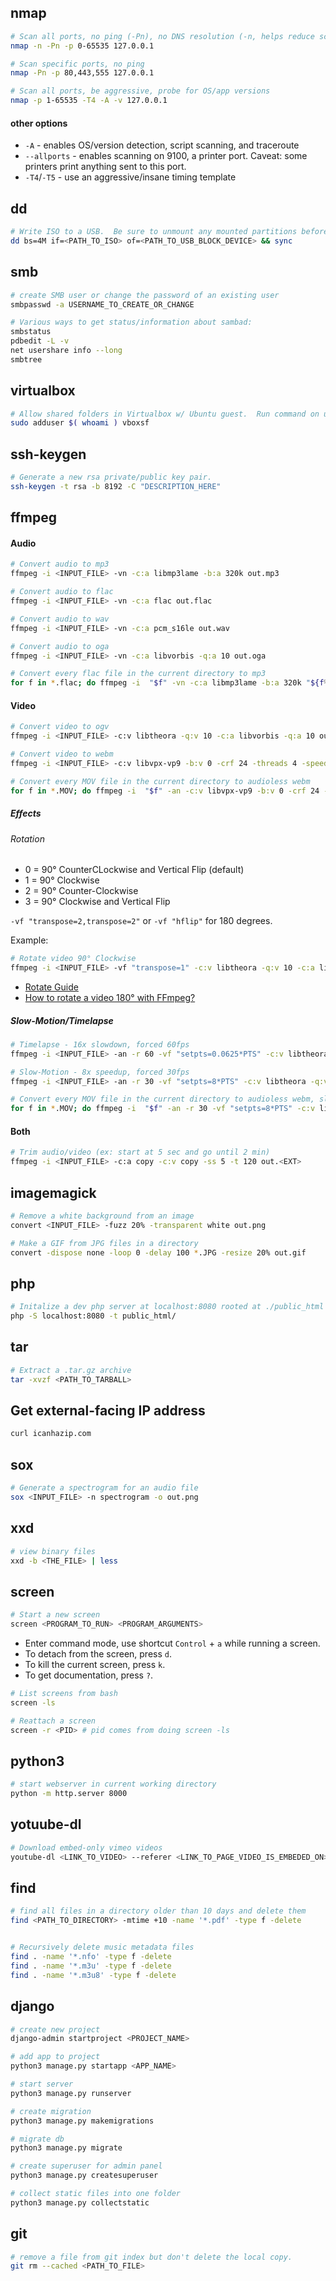 ## nmap
```bash
# Scan all ports, no ping (-Pn), no DNS resolution (-n, helps reduce scan time)
nmap -n -Pn -p 0-65535 127.0.0.1

# Scan specific ports, no ping
nmap -Pn -p 80,443,555 127.0.0.1

# Scan all ports, be aggressive, probe for OS/app versions
nmap -p 1-65535 -T4 -A -v 127.0.0.1
```

#### other options
* `-A` - enables OS/version detection, script scanning, and traceroute
* `--allports` - enables scanning on 9100, a printer port.  Caveat: some printers print anything sent to this port.
* `-T4`/`-T5` - use an aggressive/insane timing template

## dd
```bash
# Write ISO to a USB.  Be sure to unmount any mounted partitions before attempting.
dd bs=4M if=<PATH_TO_ISO> of=<PATH_TO_USB_BLOCK_DEVICE> && sync
```

## smb
```bash
# create SMB user or change the password of an existing user
smbpasswd -a USERNAME_TO_CREATE_OR_CHANGE

# Various ways to get status/information about sambad:
smbstatus
pdbedit -L -v
net usershare info --long
smbtree
```

## virtualbox
```bash
# Allow shared folders in Virtualbox w/ Ubuntu guest.  Run command on ubuntu guest.
sudo adduser $( whoami ) vboxsf
```

## ssh-keygen
```bash
# Generate a new rsa private/public key pair.
ssh-keygen -t rsa -b 8192 -C "DESCRIPTION_HERE"
```

## ffmpeg
#### Audio
```bash
# Convert audio to mp3
ffmpeg -i <INPUT_FILE> -vn -c:a libmp3lame -b:a 320k out.mp3

# Convert audio to flac
ffmpeg -i <INPUT_FILE> -vn -c:a flac out.flac

# Convert audio to wav
ffmpeg -i <INPUT_FILE> -vn -c:a pcm_s16le out.wav

# Convert audio to oga
ffmpeg -i <INPUT_FILE> -vn -c:a libvorbis -q:a 10 out.oga

# Convert every flac file in the current directory to mp3
for f in *.flac; do ffmpeg -i  "$f" -vn -c:a libmp3lame -b:a 320k "${f%.flac}.mp3"; done;
```

#### Video
```bash
# Convert video to ogv
ffmpeg -i <INPUT_FILE> -c:v libtheora -q:v 10 -c:a libvorbis -q:a 10 out.ogv

# Convert video to webm
ffmpeg -i <INPUT_FILE> -c:v libvpx-vp9 -b:v 0 -crf 24 -threads 4 -speed 0 -c:a libvorbis -q:a 8 -f webm out.webm

# Convert every MOV file in the current directory to audioless webm
for f in *.MOV; do ffmpeg -i  "$f" -an -c:v libvpx-vp9 -b:v 0 -crf 24 -threads 4 -speed 0 -f webm "${f%.MOV}.webm"; done;
```

##### Effects
###### Rotation
* 0 = 90° CounterCLockwise and Vertical Flip (default)
* 1 = 90° Clockwise
* 2 = 90° Counter-Clockwise
* 3 = 90° Clockwise and Vertical Flip

`-vf "transpose=2,transpose=2"` or `-vf "hflip"` for 180 degrees.

Example:
```bash
# Rotate video 90° Clockwise
ffmpeg -i <INPUT_FILE> -vf "transpose=1" -c:v libtheora -q:v 10 -c:a libvorbis -q:a 10 out.ogv
```
* [Rotate Guide](https://stackoverflow.com/a/9570992/5987787)
* [How to rotate a video 180° with FFmpeg?](https://superuser.com/questions/578321/how-to-rotate-a-video-180-with-ffmpeg)

##### Slow-Motion/Timelapse
```bash
# Timelapse - 16x slowdown, forced 60fps
ffmpeg -i <INPUT_FILE> -an -r 60 -vf "setpts=0.0625*PTS" -c:v libtheora -q:v 10 out.ogv

# Slow-Motion - 8x speedup, forced 30fps
ffmpeg -i <INPUT_FILE> -an -r 30 -vf "setpts=8*PTS" -c:v libtheora -q:v 10 out.ogv

# Convert every MOV file in the current directory to audioless webm, slowed down 8x
for f in *.MOV; do ffmpeg -i  "$f" -an -r 30 -vf "setpts=8*PTS" -c:v libvpx-vp9 -b:v 0 -crf 24 -threads 4 -speed 0 -f webm "${f%.MOV}.webm"; done;
```

#### Both
```bash
# Trim audio/video (ex: start at 5 sec and go until 2 min)
ffmpeg -i <INPUT_FILE> -c:a copy -c:v copy -ss 5 -t 120 out.<EXT>
```

## imagemagick
```bash
# Remove a white background from an image
convert <INPUT_FILE> -fuzz 20% -transparent white out.png

# Make a GIF from JPG files in a directory
convert -dispose none -loop 0 -delay 100 *.JPG -resize 20% out.gif
```

## php
```bash
# Initalize a dev php server at localhost:8080 rooted at ./public_html
php -S localhost:8080 -t public_html/
```

## tar
```bash
# Extract a .tar.gz archive
tar -xvzf <PATH_TO_TARBALL>
```

## Get external-facing IP address
```bash
curl icanhazip.com
```

## sox
```bash
# Generate a spectrogram for an audio file
sox <INPUT_FILE> -n spectrogram -o out.png
```

## xxd
```bash
# view binary files
xxd -b <THE_FILE> | less
```

## screen
```bash
# Start a new screen
screen <PROGRAM_TO_RUN> <PROGRAM_ARGUMENTS>
```
* Enter command mode, use shortcut `Control` + `a` while running a screen.
 * To detach from the screen, press `d`.
 * To kill the current screen, press `k`.
 * To get documentation, press `?`.

```bash
# List screens from bash
screen -ls

# Reattach a screen
screen -r <PID> # pid comes from doing screen -ls
```

## python3
```bash
# start webserver in current working directory
python -m http.server 8000
```

## yotuube-dl
```bash
# Download embed-only vimeo videos
youtube-dl <LINK_TO_VIDEO> --referer <LINK_TO_PAGE_VIDEO_IS_EMBEDED_ON>
```

## find
```bash
# find all files in a directory older than 10 days and delete them
find <PATH_TO_DIRECTORY> -mtime +10 -name '*.pdf' -type f -delete


# Recursively delete music metadata files
find . -name '*.nfo' -type f -delete
find . -name '*.m3u' -type f -delete
find . -name '*.m3u8' -type f -delete

```

## django
```bash
# create new project
django-admin startproject <PROJECT_NAME>

# add app to project
python3 manage.py startapp <APP_NAME>

# start server
python3 manage.py runserver

# create migration
python3 manage.py makemigrations

# migrate db
python3 manage.py migrate

# create superuser for admin panel
python3 manage.py createsuperuser

# collect static files into one folder
python3 manage.py collectstatic
```

## git
```bash
# remove a file from git index but don't delete the local copy.
git rm --cached <PATH_TO_FILE>
```